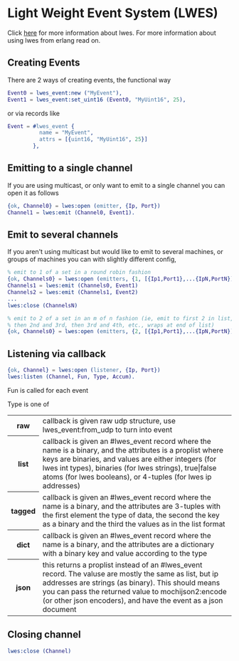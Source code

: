 Light Weight Event System (LWES)
================================
Click [here](http://lwes.github.io) for more information about lwes.
For more information about using lwes from erlang read on.

Creating Events
-------------------------
There are 2 ways of creating events, the functional way

```erlang
Event0 = lwes_event:new ("MyEvent"),
Event1 = lwes_event:set_uint16 (Event0, "MyUint16", 25),
```

or via records like

```erlang
Event = #lwes_event {
          name = "MyEvent",
          attrs = [{uint16, "MyUint16", 25}]
        },
```

Emitting to a single channel
-------------------------
If you are using multicast, or only want to emit to a single channel you
can open it as follows

```erlang
{ok, Channel0} = lwes:open (emitter, {Ip, Port})
Channel1 = lwes:emit (Channel0, Event1).
```

Emit to several channels
-------------------------
If you aren't using multicast but would like to emit to several machines,
or groups of machines you can with slightly different config,

```erlang
% emit to 1 of a set in a round robin fashion
{ok, Channels0} = lwes:open (emitters, {1, [{Ip1,Port1},...{IpN,PortN}]})
Channels1 = lwes:emit (Channels0, Event1)
Channels2 = lwes:emit (Channels1, Event2)
...
lwes:close (ChannelsN)

% emit to 2 of a set in an m of n fashion (ie, emit to first 2 in list,
% then 2nd and 3rd, then 3rd and 4th, etc., wraps at end of list)
{ok, Channels0} = lwes:open (emitters, {2, [{Ip1,Port1},...{IpN,PortN}]})
```

Listening via callback
-------------------------
```erlang
{ok, Channel} = lwes:open (listener, {Ip, Port})
lwes:listen (Channel, Fun, Type, Accum).
```
Fun is called for each event

Type is one of

<table>
  <tr>
    <th>raw</th><td>callback is given raw udp structure, use lwes_event:from_udp to turn into event</td>
  </tr>
  <tr>
    <th>list</th><td>callback is given an #lwes_event record where the name is a binary, and the attributes is a proplist where keys are binaries, and values are either integers (for lwes int types), binaries (for lwes strings), true|false atoms (for lwes booleans), or 4-tuples (for lwes ip addresses)</td>
  </tr>
  <tr>
    <th>tagged</th><td>callback is given an #lwes_event record where the name is a binary, and the attributes are 3-tuples with the first element the type of data, the second the key as a binary and the third the values as in the list format</td>
  </tr>
  <tr>
    <th>dict</th><td>callback is given an #lwes_event record where the name is a binary, and the attributes are a dictionary with a binary key and value according to the type</td>
  </tr>
  <tr>
    <th>json</th><td>this returns a proplist instead of an #lwes_event record.  The valuse are mostly the same as list, but ip addresses are strings (as binary).  This should means you can pass the returned value to mochijson2:encode (or other json encoders), and have the event as a json document</td>
  </tr>
</table>

Closing channel
-------------------------
```erlang
lwes:close (Channel)
```
